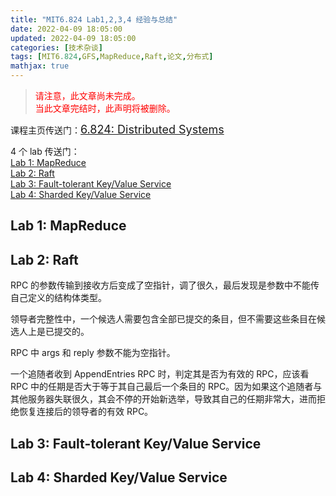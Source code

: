 ```yaml
---
title: "MIT6.824 Lab1,2,3,4 经验与总结"
date: 2022-04-09 18:05:00
updated: 2022-04-09 18:05:00
categories: [技术杂谈]
tags: [MIT6.824,GFS,MapReduce,Raft,论文,分布式]
mathjax: true
---
```






> <font color=red>请注意，此文章尚未完成。</font>  
> <font color=red>当此文章完结时，此声明将被删除。</font>







课程主页传送门：<font size=4px>[6.824: Distributed Systems](http://nil.csail.mit.edu/6.824/2020/)</font>

4 个 lab 传送门：  
[Lab 1: MapReduce](http://nil.csail.mit.edu/6.824/2020/labs/lab-mr.html)  
[Lab 2: Raft](http://nil.csail.mit.edu/6.824/2020/labs/lab-raft.html)  
[Lab 3: Fault-tolerant Key/Value Service](http://nil.csail.mit.edu/6.824/2020/labs/lab-kvraft.html)  
[Lab 4: Sharded Key/Value Service](http://nil.csail.mit.edu/6.824/2020/labs/lab-shard.html)



## Lab 1: MapReduce



## Lab 2: Raft

RPC 的参数传输到接收方后变成了空指针，调了很久，最后发现是参数中不能传自己定义的结构体类型。

领导者完整性中，一个候选人需要包含全部已提交的条目，但不需要这些条目在候选人上是已提交的。

RPC 中 args 和 reply 参数不能为空指针。

一个追随者收到 AppendEntries RPC 时，判定其是否为有效的 RPC，应该看 RPC 中的任期是否大于等于其自己最后一个条目的 RPC。因为如果这个追随者与其他服务器失联很久，其会不停的开始新选举，导致其自己的任期非常大，进而拒绝恢复连接后的领导者的有效 RPC。

## Lab 3: Fault-tolerant Key/Value Service



## Lab 4: Sharded Key/Value Service

